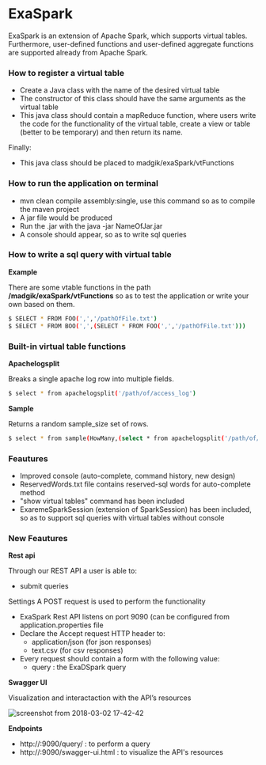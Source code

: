 # ExaSpark

ExaSpark is an extension of Apache Spark, which supports virtual tables. Furthermore, user-defined functions and user-defined aggregate functions are supported already from Apache Spark. 

### How to register a virtual table

  - Create a Java class with the name of the desired virtual table
  - The constructor of this class should have the same arguments as the virtual table 
  - This java class should contain a mapReduce function, where users write the code for the functionality of the virtual table, create a view or table (better to be temporary) and then return its name.  


Finally:
  - This java class should be placed to madgik/exaSpark/vtFunctions

### How to run the application on terminal

- mvn clean compile assembly:single, use this command so as to compile the maven project
- A  jar file would be produced
- Run the .jar with the java -jar NameOfJar.jar
- A console should appear, so as to write sql queries

### How to write a sql query with virtual table

**Example**

There are some vtable functions in the path **/madgik/exaSpark/vtFunctions** so as to test the application or write your own based on them.

```sh
$ SELECT * FROM FOO(',','/pathOfFile.txt')
$ SELECT * FROM BOO(',',(SELECT * FROM FOO(',','/pathOfFile.txt')))
```

### Built-in virtual table functions

**Apachelogsplit**

Breaks a single apache log row into multiple fields.

```sh
$ select * from apachelogsplit('/path/of/access_log')
```

**Sample**

Returns a random sample_size set of rows.

```sh
$ select * from sample(HowMany,(select * from apachelogsplit('/path/of/access_log')))
```

### Feautures
- Improved console (auto-complete, command history, new design)
- ReservedWords.txt file contains reserved-sql words for auto-complete method
- "show virtual tables" command has been included
- ExaremeSparkSession (extension of SparkSession) has been included, so as to support sql queries with virtual tables without console

### New Feautures
**Rest api**

Through our REST API a user is able to:
- submit queries

Settings A POST request is used to perform the functionality
- ExaSpark Rest API listens on port 9090 (can be configured from application.properties file
- Declare the Accept request HTTP header to: 
    - application/json (for json responses)
    - text.csv (for csv responses)
- Every request should contain a form with the following value:
    - query : the ExaDSpark query 

**Swagger UI**

Visualization and interactaction with the API’s resources

![screenshot from 2018-03-02 17-42-42](https://user-images.githubusercontent.com/31855993/36907759-14d38c96-1e42-11e8-8995-c14c0353ee56.png)


**Endpoints**

- http://<ip>:9090/query/ : to perform a query
- http://<ip>:9090/swagger-ui.html : to visualize the API's resources
